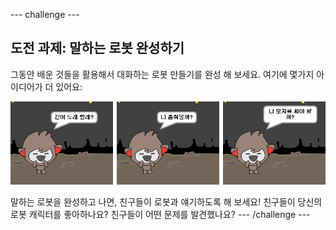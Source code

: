 \--- challenge \---

## 도전 과제: 말하는 로봇 완성하기

그동안 배운 것들을 활용해서 대화하는 로봇 만들기를 완성 해 보세요. 여기에 몇가지 아이디어가 더 있어요:

![ChatBot ideas](images/chatbot-ideas.png)

말하는 로봇을 완성하고 나면, 친구들이 로봇과 얘기하도록 해 보세요! 친구들이 당신의 로봇 캐릭터를 좋아하나요? 친구들이 어떤 문제를 발견했나요? \--- /challenge \---